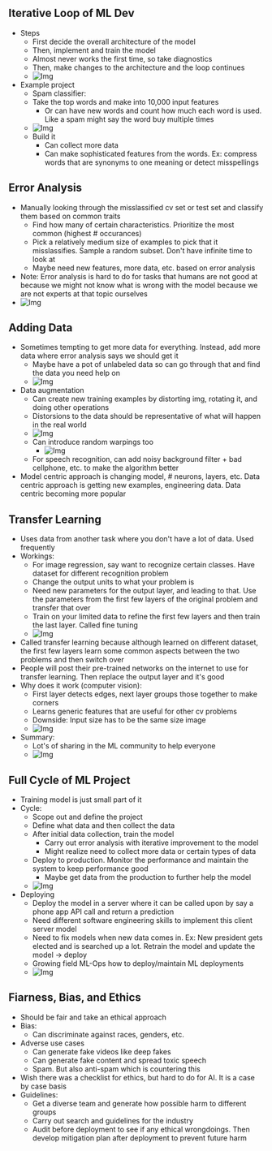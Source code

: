 ## Iterative Loop of ML Dev
* Steps
  * First decide the overall architecture of the model
  * Then, implement and train the model
  * Almost never works the first time, so take diagnostics
  * Then, make changes to the architecture and the loop continues
  * ![Img](../../../Images/Pasted%20Graphic%205%204.png)
* Example project
  * Spam classifier:
  * Take the top words and make into 10,000 input features
    * Or can have new words and count how much each word is used. Like a spam might say the word buy multiple times
  * ![Img](../../../Images/Pasted%20Graphic%206%204.png)
  * Build it
    * Can collect more data
    * Can make sophisticated features from the words. Ex: compress words that are synonyms to one meaning or detect misspellings


## Error Analysis
* Manually looking through the misslassified cv set or test set and classify them based on common traits
  * Find how many of certain characteristics. Prioritize the most common (highest # occurances)
  * Pick a relatively medium size of examples to pick that it misslassifies. Sample a random subset. Don't have infinite time to look at
  * Maybe need new features, more data, etc. based on error analysis
* Note: Error analysis is hard to do for tasks that humans are not good at because we might not know what is wrong with the model because we are not experts at that topic ourselves
* ![Img](../../../Images/Pasted%20Graphic%209%202.png)


## Adding Data
* Sometimes tempting to get more data for everything. Instead, add more data where error analysis says we should get it
  * Maybe have a pot of unlabeled data so can go through that and find the data you need help on
  * ![Img](../../../Images/Pasted%20Graphic%2010%203.png)
* Data augmentation
  * Can create new training examples by distorting img, rotating it, and doing other operations
  * Distorsions to the data should be representative of what will happen in the real world
  * ![Img](../../../Images/Pasted%20Graphic%2011%203.png)
  * Can introduce random warpings too
    * ![Img](../../../Images/Pasted%20Graphic%2012%203.png)
  * For speech recognition, can add noisy background filter + bad cellphone, etc. to make the algorithm better
* Model centric approach is changing model, # neurons, layers, etc. Data centric approach is getting new examples, engineering data. Data centric becoming more popular


## Transfer Learning
* Uses data from another task where you don't have a lot of data. Used frequently
* Workings:
  * For image regression, say want to recognize certain classes. Have dataset for different recognition problem
  * Change the output units to what your problem is
  * Need new parameters for the output layer, and leading to that. Use the parameters from the first few layers of the original problem and transfer that over
  * Train on your limited data to refine the first few layers and then train the last layer. Called fine tuning
  * ![Img](../../../Images/Pasted%20Graphic%2013%203.png)
* Called transfer learning because although learned on different dataset, the first few layers learn some common aspects between the two problems and then switch over
* People will post their pre-trained networks on the internet to use for transfer learning. Then replace the output layer and it's good
* Why does it work (computer vision):
  * First layer detects edges, next layer groups those together to make corners
  * Learns generic features that are useful for other cv problems
  * Downside: Input size has to be the same size image
  * ![Img](../../../Images/Pasted%20Graphic%2014%203.png)
* Summary:
  * Lot's of sharing in the ML community to help everyone
  * ![Img](../../../Images/Pasted%20Graphic%2015%203.png)

## Full Cycle of ML Project
* Training model is just small part of it
* Cycle:
  * Scope out and define the project
  * Define what data and then collect the data
  * After initial data collection, train the model
    * Carry out error analysis with iterative improvement to the model
    * Might realize need to collect more data or certain types of data
  * Deploy to production. Monitor the performance and maintain the system to keep performance good
    * Maybe get data from the production to further help the model
  * ![Img](../../../Images/Pasted%20Graphic%2016%203.png)
* Deploying
  * Deploy the model in a server where it can be called upon by say a phone app API call and return a prediction
  * Need different software engineering skills to implement this client server model
  * Need to fix models when new data comes in. Ex: New president gets elected and is searched up a lot. Retrain the model and update the model -> deploy
  * Growing field ML-Ops how to deploy/maintain ML deployments
  * ![Img](../../../Images/Pasted%20Graphic%2017%202.png)


## Fiarness, Bias, and Ethics
* Should be fair and take an ethical approach
* Bias:
  * Can discriminate against races, genders, etc.
* Adverse use cases
  * Can generate fake videos like deep fakes
  * Can generate fake content and spread toxic speech
  * Spam. But also anti-spam which is countering this
* Wish there was a checklist for ethics, but hard to do for AI. It is a case by case basis
* Guidelines:
  * Get a diverse team and generate how possible harm to different groups
  * Carry out search and guidelines for the industry
  * Audit before deployment to see if any ethical wrongdoings. Then develop mitigation plan after deployment to prevent future harm 